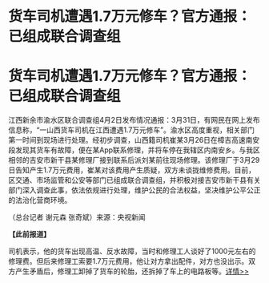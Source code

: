 # 货车司机遭遇1.7万元修车？官方通报：已组成联合调查组

# 货车司机遭遇1.7万元修车？官方通报：已组成联合调查组

江西新余市渝水区联合调查组4月2日发布情况通报：3月31日，有网民在网上发布信息称，“一山西货车司机在江西遭遇1.7万元修车”。渝水区高度重视，相关部门第一时间到现场进行处理。经初步调查，山西籍司机崔某3月26日在樟吉高速南安段发现其货车有故障，便在某App联系修理，并将车停在我辖区内南安乡。与我区相邻的吉安市新干县某修理厂接到联系后派刘某前往现场修理。该修理厂于3月29日告知产生1.7万元费用，崔某对该费用产生质疑，双方未谈拢维修费用。目前，区交通、市场监管和公安等部门已组成联合调查组，并积极对接吉安市新干县有关部门深入调查此事，依法依规进行处理，维护公民的合法权益，坚决维护公平公正的法治化营商环境。

（总台记者 谢元森 张奇斌）来源：央视新闻

**【此前报道】**

司机表示，他的货车出现高温、反水故障，当时和修理工人谈好了1000元左右的修理费。但后来修理工索要1.7万元费用，他让对方拿出配件，对方也没出示。双方产生矛盾后，修理工卸掉了货车的轮胎，还拆掉了车上的电路板等。[详情>>](https://news.qq.com/rain/a/20240401A09J8U00)

